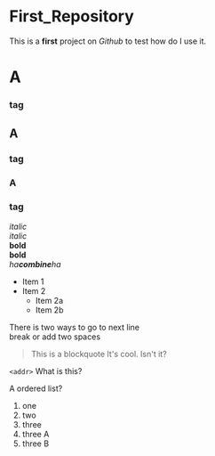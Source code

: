 # First_Repository
This is a **first** project on *Github* to test how do I use it.

# A<h3> tag
## A <h3> tag
### A <h3> tag

*italic*  
_italic_  
**bold**  
__bold__  
_ha**combine**ha_  

* Item 1
* Item 2
  * Item 2a
  * Item 2b
 
 There is two ways to go to next line <br/> break or  add two spaces

> This is a blockquote
> It's cool. Isn't it?

`<addr>` What is this?

A ordered list? <br/>
1. one
1. two 
1. three
 1. three A
 1. three B
 
